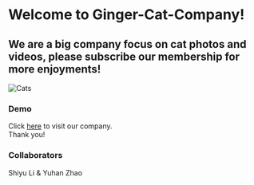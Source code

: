 ﻿# Welcome to Ginger-Cat-Company! 

## We are a big company focus on cat photos and videos, please subscribe our membership for more enjoyments! 

![Cats](assets/image/Readmeimg.jpeg "Cats")

### Demo 
Click [here](https://shiyuli05.github.io/ginger-cat-company/) to visit our company.
<br/>
Thank you!
<br/>
### Collaborators
Shiyu Li & Yuhan Zhao
